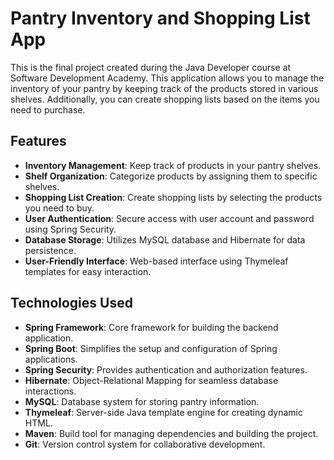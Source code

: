 # Pantry Inventory and Shopping List App

This is the final project created during the Java Developer course at Software Development Academy.
This application allows you to manage the inventory of your pantry by keeping track of the products stored in various shelves. Additionally, you can create shopping lists based on the items you need to purchase.

## Features

- **Inventory Management**: Keep track of products in your pantry shelves.
- **Shelf Organization**: Categorize products by assigning them to specific shelves.
- **Shopping List Creation**: Create shopping lists by selecting the products you need to buy.
- **User Authentication**: Secure access with user account and password using Spring Security.
- **Database Storage**: Utilizes MySQL database and Hibernate for data persistence.
- **User-Friendly Interface**: Web-based interface using Thymeleaf templates for easy interaction.

## Technologies Used

- **Spring Framework**: Core framework for building the backend application.
- **Spring Boot**: Simplifies the setup and configuration of Spring applications.
- **Spring Security**: Provides authentication and authorization features.
- **Hibernate**: Object-Relational Mapping for seamless database interactions.
- **MySQL**: Database system for storing pantry information.
- **Thymeleaf**: Server-side Java template engine for creating dynamic HTML.
- **Maven**: Build tool for managing dependencies and building the project.
- **Git**: Version control system for collaborative development.
